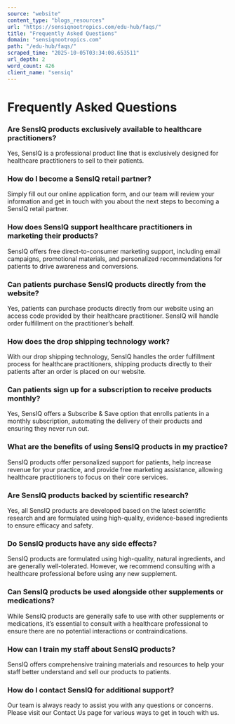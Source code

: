 ```yaml
---
source: "website"
content_type: "blogs_resources"
url: "https://sensiqnootropics.com/edu-hub/faqs/"
title: "Frequently Asked Questions"
domain: "sensiqnootropics.com"
path: "/edu-hub/faqs/"
scraped_time: "2025-10-05T03:34:08.653511"
url_depth: 2
word_count: 426
client_name: "sensiq"
---
```


# Frequently Asked Questions

### Are SensIQ products exclusively available to healthcare practitioners?

Yes, SensIQ is a professional product line that is exclusively designed for healthcare practitioners to sell to their patients.

### How do I become a SensIQ retail partner?

Simply fill out our online application form, and our team will review your information and get in touch with you about the next steps to becoming a SensIQ retail partner.

### How does SensIQ support healthcare practitioners in marketing their products?

SensIQ offers free direct-to-consumer marketing support, including email campaigns, promotional materials, and personalized recommendations for patients to drive awareness and conversions.

### Can patients purchase SensIQ products directly from the website?

Yes, patients can purchase products directly from our website using an access code provided by their healthcare practitioner. SensIQ will handle order fulfillment on the practitioner’s behalf.

### How does the drop shipping technology work?

With our drop shipping technology, SensIQ handles the order fulfillment process for healthcare practitioners, shipping products directly to their patients after an order is placed on our website.

### Can patients sign up for a subscription to receive products monthly?

Yes, SensIQ offers a Subscribe & Save option that enrolls patients in a monthly subscription, automating the delivery of their products and ensuring they never run out.

### What are the benefits of using SensIQ products in my practice?

SensIQ products offer personalized support for patients, help increase revenue for your practice, and provide free marketing assistance, allowing healthcare practitioners to focus on their core services.

### Are SensIQ products backed by scientific research?

Yes, all SensIQ products are developed based on the latest scientific research and are formulated using high-quality, evidence-based ingredients to ensure efficacy and safety.

### Do SensIQ products have any side effects?

SensIQ products are formulated using high-quality, natural ingredients, and are generally well-tolerated. However, we recommend consulting with a healthcare professional before using any new supplement.

### Can SensIQ products be used alongside other supplements or medications?

While SensIQ products are generally safe to use with other supplements or medications, it’s essential to consult with a healthcare professional to ensure there are no potential interactions or contraindications.

### How can I train my staff about SensIQ products?

SensIQ offers comprehensive training materials and resources to help your staff better understand and sell our products to patients.

### How do I contact SensIQ for additional support?

Our team is always ready to assist you with any questions or concerns. Please visit our Contact Us page for various ways to get in touch with us.